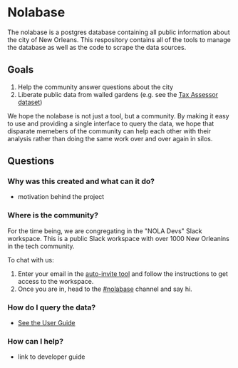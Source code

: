# Nolabase

The nolabase is a postgres database containing all public information about the city of New Orleans.
This respository contains all of the tools to manage the database as well as the code to scrape the data sources.

## Goals

1. Help the community answer questions about the city
2. Liberate public data from walled gardens (e.g. see the [Tax Assessor dataset](./assessor/README.md))

We hope the nolabase is not just a tool, but a community. By making it easy to use and
providing a single interface to query the data, we hope that disparate memebers of the community can help
each other with their analysis rather than doing the same work over and over again in silos.

## Questions

### Why was this created and what can it do?

* motivation behind the project

### Where is the community?

For the time being, we are congregating in the "NOLA Devs" Slack workspace. This is a public Slack
workspace with over 1000 New Orleanins in the tech community.

To chat with us:

1. Enter your email in the [auto-invite tool](https://nola-slackin.herokuapp.com/) and follow the instructions to get access to the workspace.
2. Once you are in, head to the [#nolabase](https://nola.slack.com/archives/C01K1TBMRFA) channel and say hi.

### How do I query the data?

* [See the User Guide](USER_GUIDE.md)

### How can I help?

* link to developer guide
